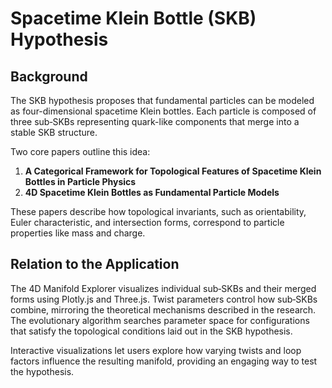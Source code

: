 # Spacetime Klein Bottle (SKB) Hypothesis

## Background
The SKB hypothesis proposes that fundamental particles can be modeled as
four-dimensional spacetime Klein bottles. Each particle is composed of three
sub‑SKBs representing quark-like components that merge into a stable SKB
structure.

Two core papers outline this idea:
1. **A Categorical Framework for Topological Features of Spacetime Klein Bottles
   in Particle Physics**
2. **4D Spacetime Klein Bottles as Fundamental Particle Models**

These papers describe how topological invariants, such as orientability,
Euler characteristic, and intersection forms, correspond to particle properties
like mass and charge.

## Relation to the Application
The 4D Manifold Explorer visualizes individual sub‑SKBs and their merged forms
using Plotly.js and Three.js. Twist parameters control how sub‑SKBs combine,
mirroring the theoretical mechanisms described in the research. The evolutionary
algorithm searches parameter space for configurations that satisfy the topological
conditions laid out in the SKB hypothesis.

Interactive visualizations let users explore how varying twists and loop factors
influence the resulting manifold, providing an engaging way to test the
hypothesis.

